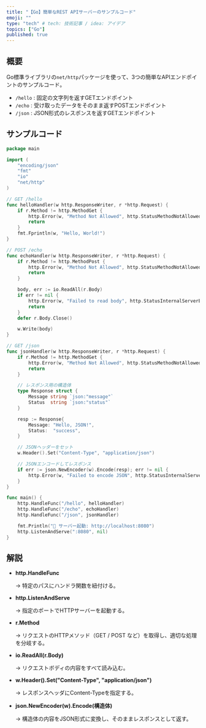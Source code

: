 ```yaml
---
title: "【Go】簡単なREST APIサーバーのサンプルコード"
emoji: ""
type: "tech" # tech: 技術記事 / idea: アイデア
topics: ["Go"]
published: true
---
```


## 概要


Go標準ライブラリの`net/http`パッケージを使って、3つの簡単なAPIエンドポイントのサンプルコード。

- `/hello` : 固定の文字列を返すGETエンドポイント
- `/echo` : 受け取ったデータをそのまま返すPOSTエンドポイント
- `/json` : JSON形式のレスポンスを返すGETエンドポイント

## サンプルコード


```go
package main

import (
	"encoding/json"
	"fmt"
	"io"
	"net/http"
)

// GET /hello
func helloHandler(w http.ResponseWriter, r *http.Request) {
	if r.Method != http.MethodGet {
		http.Error(w, "Method Not Allowed", http.StatusMethodNotAllowed)
		return
	}
	fmt.Fprintln(w, "Hello, World!")
}

// POST /echo
func echoHandler(w http.ResponseWriter, r *http.Request) {
	if r.Method != http.MethodPost {
		http.Error(w, "Method Not Allowed", http.StatusMethodNotAllowed)
		return
	}

	body, err := io.ReadAll(r.Body)
	if err != nil {
		http.Error(w, "Failed to read body", http.StatusInternalServerError)
		return
	}
	defer r.Body.Close()

	w.Write(body)
}

// GET /json
func jsonHandler(w http.ResponseWriter, r *http.Request) {
	if r.Method != http.MethodGet {
		http.Error(w, "Method Not Allowed", http.StatusMethodNotAllowed)
		return
	}

	// レスポンス用の構造体
	type Response struct {
		Message string `json:"message"`
		Status  string `json:"status"`
	}

	resp := Response{
		Message: "Hello, JSON!",
		Status:  "success",
	}

	// JSONヘッダーをセット
	w.Header().Set("Content-Type", "application/json")

	// JSONエンコードしてレスポンス
	if err := json.NewEncoder(w).Encode(resp); err != nil {
		http.Error(w, "Failed to encode JSON", http.StatusInternalServerError)
	}
}

func main() {
	http.HandleFunc("/hello", helloHandler)
	http.HandleFunc("/echo", echoHandler)
	http.HandleFunc("/json", jsonHandler)

	fmt.Println("🚀 サーバー起動: http://localhost:8080")
	http.ListenAndServe(":8080", nil)
}

```


## 解説

- **http.HandleFunc**

	→ 特定のパスにハンドラ関数を紐付ける。

- **http.ListenAndServe**

	→ 指定のポートでHTTPサーバーを起動する。

- **r.Method**

	→ リクエストのHTTPメソッド（GET / POST など）を取得し、適切な処理を分岐する。

- **io.ReadAll(r.Body)**

	→ リクエストボディの内容をすべて読み込む。

- **w.Header().Set("Content-Type", "application/json")**

	→ レスポンスヘッダにContent-Typeを指定する。

- **json.NewEncoder(w).Encode(構造体)**

	→ 構造体の内容をJSON形式に変換し、そのままレスポンスとして返す。

